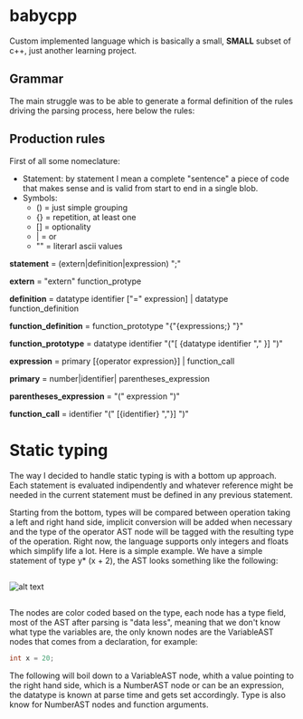 # babycpp
Custom implemented language which is basically a small, **SMALL** subset of c++, just another learning project.

## Grammar
The main struggle was to be able to generate a formal definition of the rules driving the parsing process, here
below the rules:

## Production rules
First of all some nomeclature:
* Statement: by statement I mean a complete "sentence" a piece of code that makes sense and is valid from start to end
             in a single blob.
* Symbols:
  * () = just simple grouping
  * {} = repetition, at least one
  * [] = optionality
  * |  = or
  * "" = literarl ascii values

**statement** =  (extern|definition|expression) ";"

**extern** = "extern" function_protype

**definition** = datatype identifier ["=" expression] |
                 datatype function_definition

**function_definition** = function_prototype "{"{expressions;} "}"

**function_prototype** = datatype identifier "("[ {datatype identifier "," }] ")" 

**expression** =  primary [{operator expression}] | function_call

**primary** = number|identifier| parentheses_expression

**parentheses_expression** = "(" expression ")"

**function_call** = identifier "(" [{identifier} ","}] ")"


# Static typing

The way I decided to handle static typing is with a bottom up approach. Each statement is evaluated indipendently and whatever reference might be needed in the current statement must be defined in any previous statement. 

Starting from the bottom, types will be compared between operation taking a left and right hand side, implicit conversion will be added when necessary and the type of the operator AST node will be tagged with the resulting type of the operation. Right now, the language supports only integers and floats which simplify life a lot.
Here is a simple example. We have a simple statement of type y* (x + 2), the AST looks something like the following:

##

![alt text](https://github.com/giordi91/babycpp/blob/master/images/graph1.png "Basic AST: step 1")

##
The nodes are color coded based on the type, each node has a type field, most of the AST after parsing is "data less", meaning that we don't know what type the variables are, the only known nodes are the VariableAST nodes that comes from a declaration, for example:
```c++
int x = 20;
```
The following will boil down to a VariableAST node, whith a value pointing to the right hand side, which is a NumberAST node or can be an expression, the datatype is known at parse time and gets set accordingly. Type is also know for NumberAST nodes and function arguments. 
